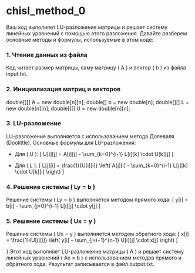 # chisl_method_0

Ваш код выполняет LU-разложение матрицы и решает систему линейных уравнений с помощью этого разложения. Давайте разберем основные методы и формулы, используемые в этом коде:

### 1. Чтение данных из файла
Код читает размер матрицы, саму матрицу \( A \) и вектор \( b \) из файла input.txt.

### 2. Инициализация матриц и векторов
double[][] A = new double[n][n];
double[] b = new double[n];
double[][] L = new double[n][n];
double[][] U = new double[n][n];
### 3. LU-разложение
LU-разложение выполняется с использованием метода Долеваля (Doolittle). Основные формулы для LU-разложения:

- Для \( U \):
  \[
  U[i][j] = A[i][j] - \sum_{k=0}^{i-1} L[i][k] \cdot U[k][j]
  \]

- Для \( L \):
  \[
  L[j][i] = \frac{1}{U[i][i]} \left( A[j][i] - \sum_{k=0}^{i-1} L[j][k] \cdot U[k][i] \right)
  \]

### 4. Решение системы \( Ly = b \)
Решение системы \( Ly = b \) выполняется методом прямого хода:
\[
y[i] = b[i] - \sum_{j=0}^{i-1} L[i][j] \cdot y[j]
\]

### 5. Решение системы \( Ux = y \)
Решение системы \( Ux = y \) выполняется методом обратного хода:
\[
x[i] = \frac{1}{U[i][i]} \left( y[i] - \sum_{j=i+1}^{n-1} U[i][j] \cdot x[j] \right)
\]


}
Этот код выполняет LU-разложение матрицы \( A \) и решает систему линейных уравнений \( Ax = b \) с использованием методов прямого и обратного хода. Результат записывается в файл output.txt.
